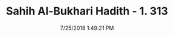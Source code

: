 ---
title        : "Sahih Al-Bukhari Hadith - 1. 313"
date         : 7/25/2018 1:49:21 PM
draft        : false
type         : "hadith"
layout       : "hadith"
BookCode     : "SHB"
VolumeNumber : "1"
HadithNumber : "313"
categories  :  ["Menses-Combing the hair after the bath"]
tags  :  ["Aisha"]
---